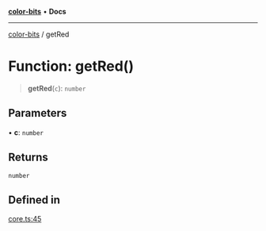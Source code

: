 [**color-bits**](../README.md) • **Docs**

***

[color-bits](../README.md) / getRed

# Function: getRed()

> **getRed**(`c`): `number`

## Parameters

• **c**: `number`

## Returns

`number`

## Defined in

[core.ts:45](https://github.com/romgrk/color-bits/blob/46654221c2bd18a43f39bdeed108b1969f1dad41/src/core.ts#L45)
